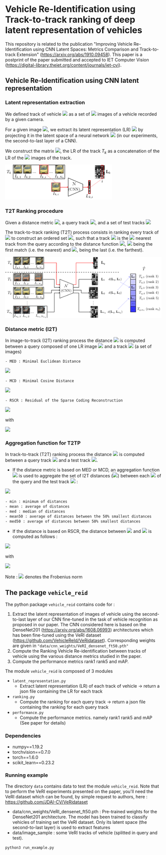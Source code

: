# Vehicle Re-Identification using Track-to-track ranking of deep latent representation of vehicles

This repository is related to the publication "Improving Vehicle Re-Identification using CNN Latent Spaces: Metrics Comparison and Track-to-track Extension" (https://arxiv.org/abs/1910.09458). This paper is a postprint of the paper submitted and accepted to IET Computer Vision (https://digital-library.theiet.org/content/journals/iet-cvi).

## Vehicle Re-Identification using CNN latent representation

### Latent representation extraction

We defined track of vehicle <img src="https://render.githubusercontent.com/render/math?math=T_k=\{I_{k,1}, ..., I_{k,N_k}\}"> as a set of <img src="https://render.githubusercontent.com/render/math?math=N_k"> images of a vehicle recorded by a given camera. 


For a given image <img src="https://render.githubusercontent.com/render/math?math=I_{k,i}\in \mathbb{R}^{n\times m}">, we extract its latent representation (LR) <img src="https://render.githubusercontent.com/render/math?math=L_{k,i} \in \mathbb{R}^{f}"> by projecting it in the latent space of a neural network <img src="https://render.githubusercontent.com/render/math?math=\mathcal{N}"> (in our experiments, the second-to-last layer of a CNN).

We construct the matrix <img src="https://render.githubusercontent.com/render/math?math=\mathbf{L}_{k}=[L_{k,1}, ..., L_{k,N_k}] \in \mathbb{R}^{f\times N_k}">, the LR of the track $T_k$ as a concatenation of the LR of the <img src="https://render.githubusercontent.com/render/math?math=N_k"> images of the track.

![alt](img/lr_extraction_one.png)

### T2T Ranking procedure

Given a distance metric <img src="https://render.githubusercontent.com/render/math?math=d(.)">, a query track <img src="https://render.githubusercontent.com/render/math?math=T_q">, and a set of test tracks <img src="https://render.githubusercontent.com/render/math?math=\mathcal{T}=\{T_1, ..., T_{n_t}\}">

The track-to-track ranking (T2T) process consists in ranking every track of <img src="https://render.githubusercontent.com/render/math?math=\mathcal{T}"> to construct an ordered set <img src="https://render.githubusercontent.com/render/math?math=\tilde{\mathcal{T}}_q = \{T_{q,1}, ..., T_{q,N_t}\}">, such that a track <img src="https://render.githubusercontent.com/render/math?math=T_{q,i}"> is the <img src="https://render.githubusercontent.com/render/math?math=i^{th}"> nearest track from the query according to the distance function <img src="https://render.githubusercontent.com/render/math?math=d(.)">, <img src="https://render.githubusercontent.com/render/math?math=T_{q, 1}"> being the first match (i.e. the nearest) and <img src="https://render.githubusercontent.com/render/math?math=T_{q, N_t}">, being the last (i.e. the farthest).

![alt](img/LR_extraction_2.png)

### Distance metric (I2T)

In image-to-track (I2T) ranking process the distance <img src="https://render.githubusercontent.com/render/math?math=d(.)"> is computed between a query composed of one LR image <img src="https://render.githubusercontent.com/render/math?math=L_{q}"> and a track <img src="https://render.githubusercontent.com/render/math?math=\mathbf{L}_r = \{L_{r, 1}, ..., L_{r, n_t}\}"> (a set of images)


    - MED : Minimal Euclidean Distance

 <img src="https://render.githubusercontent.com/render/math?math=d(L_{q}, \mathbf{L}_r) = \underset{i \in \{1, ..., N_r\}}{min} (|| L_q - L_{r,i} ||_2),">

    - MCD : Minimal Cosine Distance

<img src="https://render.githubusercontent.com/render/math?math=d(L_{q}, \mathbf{L}_r) = \underset{i \in \{1, ..., N_r\}}{min}  (1 - \frac{L_q^\top L_{r, i}}{|| L_q ||_2  || L_{r,i} ||_2} )"> 

    - RSCR : Residual of the Sparse Coding Reconstruction
  
<img src="https://render.githubusercontent.com/render/math?math=d(L_q, \mathbf{L}_r ) = {|| L_q -  \mathbf{L}_r \Gamma_{q,r} ||_2}^2">

with 

<img src="https://render.githubusercontent.com/render/math?math=\Gamma_{q,r} = \underset{\tilde{\Gamma}_{q,r} } {\mathrm{argmin}} ( || L_q -  \mathbf{L}_r \tilde{\Gamma}_{q,r} ||_2^2 %2B
\alpha || \tilde{\Gamma}_{q,r} ||_1 ) ">



### Aggregation function for T2TP

In track-to-track (T2T) ranking process the distance <img src="https://render.githubusercontent.com/render/math?math=d(.)"> is computed between a query track <img src="https://render.githubusercontent.com/render/math?math=\mathbf{L}_{q} = \{L_{q, 1}, ..., L_{q, n_q}\}"> and a test track <img src="https://render.githubusercontent.com/render/math?math=\mathbf{L}_r = \{L_{r, 1}, ..., L_{r, n_t}\}">. 

- If the distance metric is based on MED or MCD, an aggregation function <img src="https://render.githubusercontent.com/render/math?math=agg(.)"> is used to aggregate the set of I2T distances (<img src="https://render.githubusercontent.com/render/math?math=d_{i2t}(.)">) between each <img src="https://render.githubusercontent.com/render/math?math=L_{q, i}"> of the query and the test track <img src="https://render.githubusercontent.com/render/math?math=\mathbf{L}_r"> : 

<img src="https://render.githubusercontent.com/render/math?math=d(\mathbf{L}_q, \mathbf{L}_r) = agg ( \{ d_{i2t}(L_{q,1}, \mathbf{L}_r), ...,  d_{i2t}(L_{q,n_q}, \mathbf{L}_{r}) \} ) ">

    - min : minimum of distances
    - mean : average of distances
    - med : median of distances
    - mean50 : average of distances between the 50% smallest distances
    - med50 : average of distances between 50% smallest distances

- If the distance is based on RSCR, the distance between <img src="https://render.githubusercontent.com/render/math?math=\mathbf{L}_{q}"> and <img src="https://render.githubusercontent.com/render/math?math=\mathbf{L}_r "> is computed as follows : 


<img src="https://render.githubusercontent.com/render/math?math=d(\mathbf{L}_q, \mathbf{L}_r ) = || \mathbf{L}_q -  \mathbf{L}_r \mathbf{\Gamma}_{q,r} ||_F">

with 

<img src="https://render.githubusercontent.com/render/math?math={\Gamma}_{q_i,r} = \underset{\tilde{\Gamma}_{q_i,r}}{\mathrm{argmin}} ( {|| L_{q,i} -  \mathbf{L}_r \tilde{\Gamma}_{q_i,r} ||_2}^2  %2B \alpha || \tilde{\Gamma}_{q_i,r} ||_1)">

Note : <img src="https://render.githubusercontent.com/render/math?math=||.||_F"> denotes the Frobenius norm

## The package ```vehicle_reid```

The python package ```vehicle_reid``` contains code for :
1. Extract the latent representation of images of vehicle using the second-to-last layer of our CNN fine-tuned in the task of vehicle recognition as proposed in our paper. The CNN considered here is based on the DenseNet201 (https://arxiv.org/abs/1608.06993) architectures which has been fine-tuned using the VeRI dataset (https://github.com/VehicleReId/VeRidataset). Corresponding weights are given in ```"data/cnn_weights/VeRI_densenet_ft50.pth"```
2. Compute the Ranking Vehicle Re-identification between tracks of vehicle using the various distance metrics studied in the paper. 
3. Compute the performance metrics rank1 rank5 and mAP.


The module ```vehicle_reid``` is composed of 3 modules 
- ```latent_representation.py```
    - Extract latent representation (LR) of each track of vehicle -> return a json file containing the LR for each track
- ```ranking.py```
    - Compute the ranking for each query track -> return a json file containing the ranking for each query track
- ```performance.py```
    - Compute the performance metrics. namely rank1 rank5 and mAP (See paper for details)

### Dependencies
- numpy==1.19.2
- torchvision==0.7.0
- torch==1.6.0
- scikit_learn==0.23.2

### Running example 
The directory ```data``` contains data to test the module ```vehicle_reid```. Note that to perform the VeRI experiments presented on the paper, you'll need the VeRI dataset which can be found, by simple request to authors, here : https://github.com/JDAI-CV/VeRidataset

- data/cnn_weights/VeRI_densenet_ft50.pth : Pre-trained weights for the DenseNet201 architecture. The model has been trained to classify vehicles of training set the VeRI dataset. Only its latent space (the second-to-last layer) is used to extract features
- data/image_sample : some VeRI tracks of vehicle (splitted in query and test). 

``` 
python3 run_example.py
```









